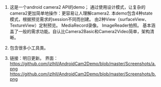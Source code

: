 1. 这是一个android camera2 API的demo；
	通过使用设计模式，让复杂的camera2更加简单地操作：更容易让人理解camera2.
	本demo包含4种state模式，根据预览需求的session不同而创建。
	由2种View（surfaceView、TextureView）定制预览。
	MediaRecord录像。
	ImageReader拍照。
	基本涵盖了一般的需求功能。自认比Camera2Basic和Camera2Video简单，架构清晰。
2. 包含很多小工具类。

3. 链接：明日更新。
界面：
https://github.com/jzlhll/AndroidCam2Demo/blob/master/Screenshots/a.png
https://github.com/jzlhll/AndroidCam2Demo/blob/master/Screenshots/b.png